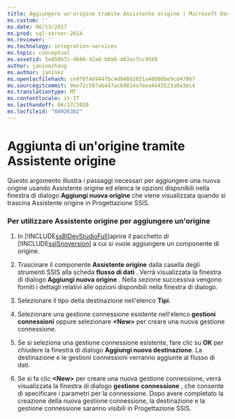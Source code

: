 ```yaml
---
title: Aggiungere un'origine tramite Assistente origine | Microsoft Docs
ms.custom: ''
ms.date: 06/13/2017
ms.prod: sql-server-2014
ms.reviewer: ''
ms.technology: integration-services
ms.topic: conceptual
ms.assetid: 5e850b7c-4b89-42ad-b0a6-d63ac7cc9568
author: janinezhang
ms.author: janinez
ms.openlocfilehash: ce970f4e944fbc4d940d1021a48600be9cd47967
ms.sourcegitcommit: 9ee72c507ab447ac69014a7eea4e43523a0a3ec4
ms.translationtype: MT
ms.contentlocale: it-IT
ms.lasthandoff: 06/17/2020
ms.locfileid: "84926302"
---
```

# <a name="add-a-source-using-source-assistant"></a>Aggiunta di un'origine tramite Assistente origine
  Questo argomento illustra i passaggi necessari per aggiungere una nuova origine usando Assistente origine ed elenca le opzioni disponibili nella finestra di dialogo **Aggiungi nuova origine** che viene visualizzata quando si trascina Assistente origine in Progettazione SSIS.  
  
### <a name="to-use-source-assistant-to-add-a-source"></a>Per utilizzare Assistente origine per aggiungere un'origine  
  
1.  In [!INCLUDE[ssBIDevStudioFull](../includes/ssbidevstudiofull-md.md)]aprire il pacchetto di [!INCLUDE[ssISnoversion](../includes/ssisnoversion-md.md)] a cui si vuole aggiungere un componente di origine.  
  
2.  Trascinare il componente **Assistente origine** dalla casella degli strumenti SSIS alla scheda **flusso di dati** . Verrà visualizzata la finestra di dialogo **Aggiungi nuova origine** . Nella sezione successiva vengono forniti i dettagli relativi alle opzioni disponibili nella finestra di dialogo.  
  
3.  Selezionare il tipo della destinazione nell'elenco **Tipi**.  
  
4.  Selezionare una gestione connessione esistente nell'elenco **gestioni connessioni** oppure selezionare **\<New>** per creare una nuova gestione connessione.  
  
5.  Se si seleziona una gestione connessione esistente, fare clic su **OK** per chiudere la finestra di dialogo **Aggiungi nuova destinazione**. La destinazione e le gestioni connessioni verranno aggiunte al flusso di dati.  
  
6.  Se si fa clic **\<New>** per creare una nuova gestione connessione, verrà visualizzata la finestra di dialogo **gestione connessione** , che consente di specificare i parametri per la connessione. Dopo avere completato la creazione della nuova gestione connessione, la destinazione e la gestione connessione saranno visibili in Progettazione SSIS.  
  
  
